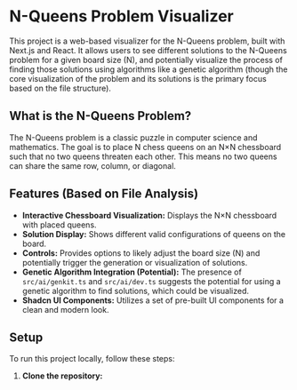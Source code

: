 # N-Queens Problem Visualizer

This project is a web-based visualizer for the N-Queens problem, built with Next.js and React. It allows users to see different solutions to the N-Queens problem for a given board size (N), and potentially visualize the process of finding those solutions using algorithms like a genetic algorithm (though the core visualization of the problem and its solutions is the primary focus based on the file structure).

## What is the N-Queens Problem?

The N-Queens problem is a classic puzzle in computer science and mathematics. The goal is to place N chess queens on an N×N chessboard such that no two queens threaten each other. This means no two queens can share the same row, column, or diagonal.

## Features (Based on File Analysis)

- **Interactive Chessboard Visualization:** Displays the N×N chessboard with placed queens.
- **Solution Display:** Shows different valid configurations of queens on the board.
- **Controls:** Provides options to likely adjust the board size (N) and potentially trigger the generation or visualization of solutions.
- **Genetic Algorithm Integration (Potential):** The presence of `src/ai/genkit.ts` and `src/ai/dev.ts` suggests the potential for using a genetic algorithm to find solutions, which could be visualized.
- **Shadcn UI Components:** Utilizes a set of pre-built UI components for a clean and modern look.

## Setup

To run this project locally, follow these steps:

1. **Clone the repository:**

